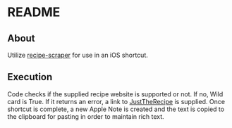 # README

## About
Utilize [recipe-scraper](https://github.com/hhursev/recipe-scrapers) for use in an iOS shortcut.

## Execution
Code checks if the supplied recipe website is supported or not.
If no, Wild card is True.
If it returns an error, a link to [JustTheRecipe](https://www.justtherecipe.com/) is supplied.
Once shortcut is complete, a new Apple Note is created and the text is copied to the clipboard for pasting in order to maintain rich text.
